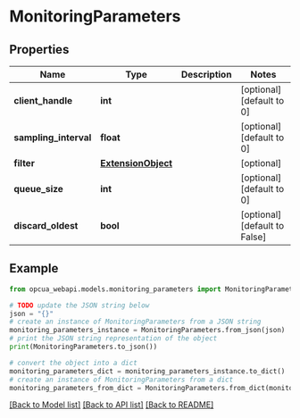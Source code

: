 # MonitoringParameters


## Properties

Name | Type | Description | Notes
------------ | ------------- | ------------- | -------------
**client_handle** | **int** |  | [optional] [default to 0]
**sampling_interval** | **float** |  | [optional] [default to 0]
**filter** | [**ExtensionObject**](ExtensionObject.md) |  | [optional] 
**queue_size** | **int** |  | [optional] [default to 0]
**discard_oldest** | **bool** |  | [optional] [default to False]

## Example

```python
from opcua_webapi.models.monitoring_parameters import MonitoringParameters

# TODO update the JSON string below
json = "{}"
# create an instance of MonitoringParameters from a JSON string
monitoring_parameters_instance = MonitoringParameters.from_json(json)
# print the JSON string representation of the object
print(MonitoringParameters.to_json())

# convert the object into a dict
monitoring_parameters_dict = monitoring_parameters_instance.to_dict()
# create an instance of MonitoringParameters from a dict
monitoring_parameters_from_dict = MonitoringParameters.from_dict(monitoring_parameters_dict)
```
[[Back to Model list]](../README.md#documentation-for-models) [[Back to API list]](../README.md#documentation-for-api-endpoints) [[Back to README]](../README.md)


